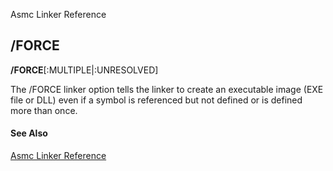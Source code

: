 Asmc Linker Reference

## /FORCE

**/FORCE**[:MULTIPLE|:UNRESOLVED]

The /FORCE linker option tells the linker to create an executable image (EXE file or DLL) even if a symbol is referenced but not defined or is defined more than once.

#### See Also

[Asmc Linker Reference](readme.md)
